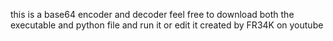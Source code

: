 this is a base64 encoder and decoder 
feel free to download both the executable and python file and run it or edit it
created by FR34K on youtube
